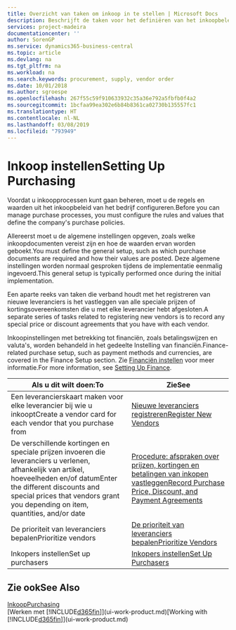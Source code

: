 ```yaml
---
title: Overzicht van taken om inkoop in te stellen | Microsoft Docs
description: Beschrijft de taken voor het definiëren van het inkoopbeleid van uw bedrijf en het instellen van uw inkoopprocessen.
services: project-madeira
documentationcenter: ''
author: SorenGP
ms.service: dynamics365-business-central
ms.topic: article
ms.devlang: na
ms.tgt_pltfrm: na
ms.workload: na
ms.search.keywords: procurement, supply, vendor order
ms.date: 10/01/2018
ms.author: sgroespe
ms.openlocfilehash: 267f55c59f910633932c35a36e792a5fbfb0f4a2
ms.sourcegitcommit: 1bcfaa99ea302e6b84b8361ca02730b135557fc1
ms.translationtype: HT
ms.contentlocale: nl-NL
ms.lasthandoff: 03/08/2019
ms.locfileid: "793949"
---
```

# <a name="setting-up-purchasing"></a><span data-ttu-id="bd6c0-103">Inkoop instellen</span><span class="sxs-lookup"><span data-stu-id="bd6c0-103">Setting Up Purchasing</span></span>
<span data-ttu-id="bd6c0-104">Voordat u inkoopprocessen kunt gaan beheren, moet u de regels en waarden uit het inkoopbeleid van het bedrijf configureren.</span><span class="sxs-lookup"><span data-stu-id="bd6c0-104">Before you can manage purchase processes, you must configure the rules and values that define the company's purchase policies.</span></span>

<span data-ttu-id="bd6c0-105">Allereerst moet u de algemene instellingen opgeven, zoals welke inkoopdocumenten vereist zijn en hoe de waarden ervan worden geboekt.</span><span class="sxs-lookup"><span data-stu-id="bd6c0-105">You must define the general setup, such as which purchase documents are required and how their values are posted.</span></span> <span data-ttu-id="bd6c0-106">Deze algemene instellingen worden normaal gesproken tijdens de implementatie eenmalig ingevoerd.</span><span class="sxs-lookup"><span data-stu-id="bd6c0-106">This general setup is typically performed once during the initial implementation.</span></span>

<span data-ttu-id="bd6c0-107">Een aparte reeks van taken die verband houdt met het registreren van nieuwe leveranciers is het vastleggen van alle speciale prijzen of kortingsovereenkomsten die u met elke leverancier hebt afgesloten.</span><span class="sxs-lookup"><span data-stu-id="bd6c0-107">A separate series of tasks related to registering new vendors is to record any special price or discount agreements that you have with each vendor.</span></span>

<span data-ttu-id="bd6c0-108">Inkoopinstellingen met betrekking tot financiën, zoals betalingswijzen en valuta's, worden behandeld in het gedeelte Instelling van financiën.</span><span class="sxs-lookup"><span data-stu-id="bd6c0-108">Finance-related purchase setup, such as payment methods and currencies, are covered in the Finance Setup section.</span></span> <span data-ttu-id="bd6c0-109">Zie [Financiën instellen](finance-setup-finance.md) voor meer informatie.</span><span class="sxs-lookup"><span data-stu-id="bd6c0-109">For more information, see [Setting Up Finance](finance-setup-finance.md).</span></span>

| <span data-ttu-id="bd6c0-110">Als u dit wilt doen:</span><span class="sxs-lookup"><span data-stu-id="bd6c0-110">To</span></span> | <span data-ttu-id="bd6c0-111">Zie</span><span class="sxs-lookup"><span data-stu-id="bd6c0-111">See</span></span> |
| --- | --- |
| <span data-ttu-id="bd6c0-112">Een leverancierskaart maken voor elke leverancier bij wie u inkoopt</span><span class="sxs-lookup"><span data-stu-id="bd6c0-112">Create a vendor card for each vendor that you purchase from</span></span>|[<span data-ttu-id="bd6c0-113">Nieuwe leveranciers registreren</span><span class="sxs-lookup"><span data-stu-id="bd6c0-113">Register New Vendors</span></span>](purchasing-how-register-new-vendors.md) |
| <span data-ttu-id="bd6c0-114">De verschillende kortingen en speciale prijzen invoeren die leveranciers u verlenen, afhankelijk van artikel, hoeveelheden en/of datum</span><span class="sxs-lookup"><span data-stu-id="bd6c0-114">Enter the different discounts and special prices that vendors grant you depending on item, quantities, and/or date</span></span> |[<span data-ttu-id="bd6c0-115">Procedure: afspraken over prijzen, kortingen en betalingen van inkopen vastleggen</span><span class="sxs-lookup"><span data-stu-id="bd6c0-115">Record Purchase Price, Discount, and Payment Agreements</span></span>](purchasing-how-record-purchase-price-discount-payment-agreements.md) |
| <span data-ttu-id="bd6c0-116">De prioriteit van leveranciers bepalen</span><span class="sxs-lookup"><span data-stu-id="bd6c0-116">Prioritize vendors</span></span> |[<span data-ttu-id="bd6c0-117">De prioriteit van leveranciers bepalen</span><span class="sxs-lookup"><span data-stu-id="bd6c0-117">Prioritize Vendors</span></span>](purchasing-how-prioritize-vendors.md) |
| <span data-ttu-id="bd6c0-118">Inkopers instellen</span><span class="sxs-lookup"><span data-stu-id="bd6c0-118">Set up purchasers</span></span> |[<span data-ttu-id="bd6c0-119">Inkopers instellen</span><span class="sxs-lookup"><span data-stu-id="bd6c0-119">Set Up Purchasers</span></span>](purchasing-how-setup-purchasers.md) |

## <a name="see-also"></a><span data-ttu-id="bd6c0-120">Zie ook</span><span class="sxs-lookup"><span data-stu-id="bd6c0-120">See Also</span></span>
[<span data-ttu-id="bd6c0-121">Inkoop</span><span class="sxs-lookup"><span data-stu-id="bd6c0-121">Purchasing</span></span>](purchasing-manage-purchasing.md)  
<span data-ttu-id="bd6c0-122">[Werken met [!INCLUDE[d365fin](includes/d365fin_md.md)]](ui-work-product.md)</span><span class="sxs-lookup"><span data-stu-id="bd6c0-122">[Working with [!INCLUDE[d365fin](includes/d365fin_md.md)]](ui-work-product.md)</span></span>
